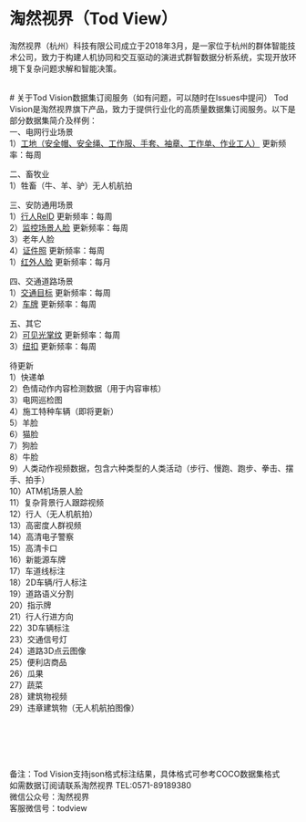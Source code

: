 # 淘然视界（Tod View）
淘然视界（杭州）科技有限公司成立于2018年3月，是一家位于杭州的群体智能技术公司，致力于构建人机协同和交互驱动的演进式群智数据分析系统，实现开放环境下复杂问题求解和智能决策。<br> 

<div class="msg_desc">
<img style="max-width:100%;overflow:hidden;" src="https://github.com/tubceanhlj/tod_vision/blob/master/imgs/post-todview.jpeg" alt="">
</div>
<br>
# 关于Tod Vision数据集订阅服务（如有问题，可以随时在Issues中提问）
Tod Vision是淘然视界旗下产品，致力于提供行业化的高质量数据集订阅服务。以下是部分数据集简介及样例：<br>
一、电网行业场景<br>
1）<a href="https://github.com/cmhu/Construction-site ">工地（安全帽、安全绳、工作服、手套、袖章、工作单、作业工人）</a> 更新频率：每周<br>

二、畜牧业<br>
1）牲畜（牛、羊、驴）无人机航拍<br>

三、安防通用场景<br>
1）<a href="https://github.com/tubceanhlj/tod-ReID">行人ReID</a> 更新频率：每周<br>
2）<a href="https://github.com/cmhu/Monitoring-scene-face-data">监控场景人脸</a> 更新频率：每周<br>
3）老年人脸<br>
4）<a href="https://github.com/cmhu/ID-face">证件照</a> 更新频率：每周<br>
1）<a href="https://github.com/tubceanhlj/tod-ifface">红外人脸</a> 更新频率：每月<br>

四、交通道路场景<br>
1）<a href="https://github.com/cmhu/Traffic-target-detection">交通目标</a> 更新频率：每周<br>
2）<a href="https://github.com/cmhu/License-plate">车牌</a> 更新频率：每周<br>

五、其它<br>
2）<a href="https://github.com/tubceanhlj/tod-palm">可见光掌纹</a> 更新频率：每周<br>
3）<a href="https://github.com/cmhu/Button-recognition">纽扣</a> 更新频率：每周<br>

待更新<br>
1）快递单<br>
2）色情动作内容检测数据（用于内容审核）<br>
3）电网巡检图<br>
4）施工特种车辆（即将更新）<br>
5）羊脸<br>
6）猫脸<br>
7）狗脸<br>
8）牛脸<br>
9）人类动作视频数据，包含六种类型的人类活动（步行、慢跑、跑步、拳击、摆手、拍手）<br>
10）ATM机场景人脸<br>
11）复杂背景行人跟踪视频<br>
12）行人（无人机航拍）<br>
13）高密度人群视频<br>
14）高清电子警察<br>
15）高清卡口<br>
16）新能源车牌<br>
17）车道线标注<br>
18）2D车辆/行人标注<br>
19）道路语义分割<br>
20）指示牌<br>
21）行人行进方向<br>
22）3D车辆标注<br>
23）交通信号灯<br>
24）道路3D点云图像<br>
25）便利店商品<br>
26）瓜果<br>
27）蔬菜<br>
28）建筑物视频<br>
29）违章建筑物（无人机航拍图像）<br>


<br><br><br><br>

备注：Tod Vision支持json格式标注结果，具体格式可参考COCO数据集格式<br> 
如需数据订阅请联系淘然视界 TEL:0571-89189380<br> 
微信公众号：淘然视界<br> 
客服微信号：todview<br> 
